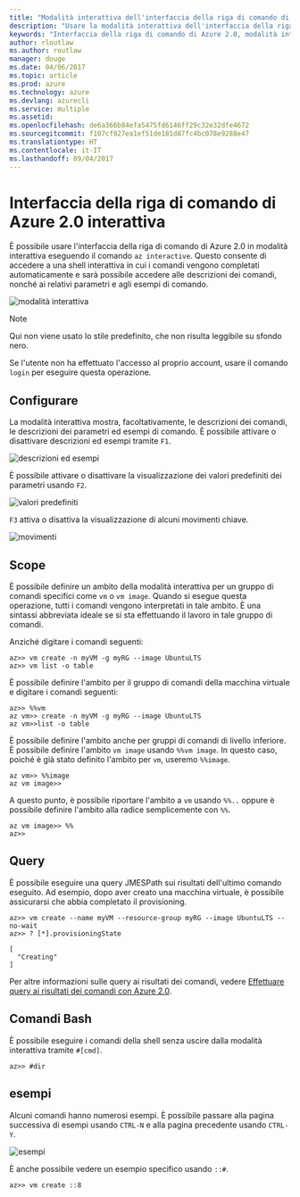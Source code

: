 ```yaml
---
title: "Modalità interattiva dell'interfaccia della riga di comando di Azure 2.0"
description: "Usare la modalità interattiva dell'interfaccia della riga di comando di Azure 2.0."
keywords: "Interfaccia della riga di comando di Azure 2.0, modalità interattiva"
author: rloutlaw
ms.author: routlaw
manager: douge
ms.date: 04/06/2017
ms.topic: article
ms.prod: azure
ms.technology: azure
ms.devlang: azurecli
ms.service: multiple
ms.assetid: 
ms.openlocfilehash: de6a366b84efa5475fd6146ff29c32e32dfe4672
ms.sourcegitcommit: f107cf927ea1ef51de181d87fc4bc078e9288e47
ms.translationtype: HT
ms.contentlocale: it-IT
ms.lasthandoff: 09/04/2017
---
```

# <a name="interactive-azure-cli-20"></a>Interfaccia della riga di comando di Azure 2.0 interattiva

È possibile usare l'interfaccia della riga di comando di Azure 2.0 in modalità interattiva eseguendo il comando `az interactive`.
Questo consente di accedere a una shell interattiva in cui i comandi vengono completati automaticamente e sarà possibile accedere alle descrizioni dei comandi, nonché ai relativi parametri e agli esempi di comando.

![modalità interattiva](./media/interactive-azure-cli/webapp-create.png)

> [!NOTE]
> Qui non viene usato lo stile predefinito, che non risulta leggibile su sfondo nero.

Se l'utente non ha effettuato l'accesso al proprio account, usare il comando `login` per eseguire questa operazione.

## <a name="configure"></a>Configurare

La modalità interattiva mostra, facoltativamente, le descrizioni dei comandi, le descrizioni dei parametri ed esempi di comando.
È possibile attivare o disattivare descrizioni ed esempi tramite `F1`.

![descrizioni ed esempi](./media/interactive-azure-cli/descriptions-and-examples.png)

È possibile attivare o disattivare la visualizzazione dei valori predefiniti dei parametri usando `F2`.

![valori predefiniti](./media/interactive-azure-cli/defaults.png)

`F3` attiva o disattiva la visualizzazione di alcuni movimenti chiave.

![movimenti](./media/interactive-azure-cli/gestures.png)

## <a name="scope"></a>Scope

È possibile definire un ambito della modalità interattiva per un gruppo di comandi specifici come `vm` o `vm image`.
Quando si esegue questa operazione, tutti i comandi vengono interpretati in tale ambito.
È una sintassi abbreviata ideale se si sta effettuando il lavoro in tale gruppo di comandi.

Anziché digitare i comandi seguenti:

```azurecli
az>> vm create -n myVM -g myRG --image UbuntuLTS
az>> vm list -o table
```

È possibile definire l'ambito per il gruppo di comandi della macchina virtuale e digitare i comandi seguenti:

```azurecli
az>> %%vm
az vm>> create -n myVM -g myRG --image UbuntuLTS
az vm>>list -o table
```

È possibile definire l'ambito anche per gruppi di comandi di livello inferiore.
È possibile definire l'ambito `vm image` usando `%%vm image`.
In questo caso, poiché è già stato definito l'ambito per `vm`, useremo `%%image`.

```azurecli
az vm>> %%image
az vm image>>
```

A questo punto, è possibile riportare l'ambito a `vm` usando `%%..` oppure è possibile definire l'ambito alla radice semplicemente con `%%`.

```azurecli
az vm image>> %%
az>>
```

## <a name="query"></a>Query

È possibile eseguire una query JMESPath sui risultati dell'ultimo comando eseguito.
Ad esempio, dopo aver creato una macchina virtuale, è possibile assicurarsi che abbia completato il provisioning.

```azurecli
az>> vm create --name myVM --resource-group myRG --image UbuntuLTS --no-wait
az>> ? [*].provisioningState
```

```
[
  "Creating"
]
```

Per altre informazioni sulle query ai risultati dei comandi, vedere [Effettuare query ai risultati dei comandi con Azure 2.0](query-azure-cli.md).

## <a name="bash-commands"></a>Comandi Bash

È possibile eseguire i comandi della shell senza uscire dalla modalità interattiva tramite `#[cmd]`.

```azurecli
az>> #dir
```

## <a name="examples"></a>esempi

Alcuni comandi hanno numerosi esempi.
È possibile passare alla pagina successiva di esempi usando `CTRL-N` e alla pagina precedente usando `CTRL-Y`.

![esempi](./media/interactive-azure-cli/examples.png)

È anche possibile vedere un esempio specifico usando `::#`.

```azurecli
az>> vm create ::8
```
